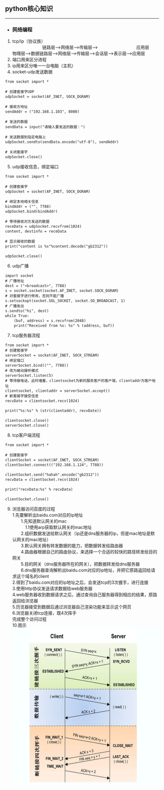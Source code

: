 ## python核心知识
********************
- ### 网络编程
1. tcp/ip（协议族）<br>
　　　　　　　链路层-->网络层-->传输层-->　　　　　　　　　应用层<br>
物理层-->数据链路层-->网络层-->传输层-->会话层-->表示层-->应用层<br>
2. 端口用来区分进程<br>
3. ip用来区分唯一一台电脑（主机）<br>
4. socket-udp发送数据<br>
```
from socket import *

# 创建套接字UDP
udpSocket = socket(AF_INET, SOCK_DGRAM)

# 接收方地址
sendAddr = ("192.168.1.103", 8080)

# 发送的数据
sendData = input("请输入要发送的数据：")

# 发送数据到指定电脑上
udpSocket.sendto(sendData.encode("utf-8"), sendAddr)

# 关闭套接字
udpSocket.close()
```
5. udp接收信息，绑定端口<br>
```
from socket import *

# 创建套接字
udpSocket = socket(AF_INET, SOCK_DGRAM)

# 绑定本地相关信息
bindAddr = ("", 7788)
udpSocket.bind(bindAddr)

# 等待接收对方发送的数据
receData = udpSocket.recvfrom(1024)
content, destinfo = receData

# 显示接收的数据
print("content is %s"%content.decode("gb2312"))

udpSocket.close()
```
6. udp广播<br>
```
import socket
# 广播地址
dest = ("<broadcast>", 7788)
s = socket.socket(socket.AF_INET, socket.SOCK_DGRAM)
# 对套接字进行修改，否则不能广播
s.setsockopt(socket.SOL_SOCKET, socket.SO_BROADCAST, 1)
# 广播发出
s.sendto("hi", dest)
while True:
    (buf, address) = s.recvfrom(2048)
    print("Received from %s: %s" % (address, buf))

```
7. tcp服务器流程<br>
```
from socket import *
# 创建套接字
serverSocket = socket(AF_INET, SOCK_STREAM)
# 绑定端口
serverSocket.bind(("", 7788))
# 改为被动接听模式
serverSocket.listen(5)
# 等待接电话，此时堵塞，clientsocket为新的服务客户的客户端，clientaddr为客户地址
clientsocket, clientaddr = serverSocket.accept()
# 新套接字接受信息
recvDate = clientsocket.recv(1024)

print("%s:%s" % (str(clientaddr), recvDate))

clientsocket.close()
serverSocket.close()
```
8. tcp客户端流程<br>
```
from socket import *

# 创建套接字
clientSocket = socket(AF_INET, SOCK_STREAM)
clientSocket.connect(("192.168.1.124", 7788))

clientSocket.send("hahah".encode("gb2312"))
recvData = clientSocket.recv(1024)

print("recvData:%s" % recvData)

clientSocket.close()
```
9. 浏览器访问百度的过程<br>
1.先要解析出baidu.com对应的ip地址<br>
　　1.先知道默认网关的mac<br>
　　　1.1使用arp获取默认网关的mac地址<br>
　　2.组织数据发送给默认网关（ip还是dns服务器的ip，但是mac地址是默认网关的mac地址）<br>
　　3.默认网关拥有转发数据的能力，把数据转发给路由器<br>
　　4.路由器根据自己的路由协议，来选择一个合适的较快的路径转发给目的网关<br>
　　5.目的网关（dns服务器所在的网关），把数据转发给dns服务器<br>
　　6.dns服务器查询解析出baidu.com对应的ip地址，并把它原路返回给请求这个域名的client<br>
2.得到了baidu.com对应的ip地址之后，会发送tcp的3次握手，进行连接<br>
3.使用http协议发送请求数据给web服务器<br>
4.web服务器收到数据请求之后，通过查询自己服务器得到相应的结果，原路返回给浏览器<br>
5.历览器接受到数据后通过浏览器自己渲染功能来显示这个网页<br>
6.浏览器关闭tcp连接，既4次挥手<br>
完成整个访问过程<br>
10.图示<br>
![image](https://github.com/fanhexiaoseng/Project-practice/blob/master/%E4%B8%89%E6%AC%A1%E6%8F%A1%E6%89%8B%E3%80%81%E5%9B%9B%E6%AC%A1%E6%8C%A5%E6%89%8B.png)
